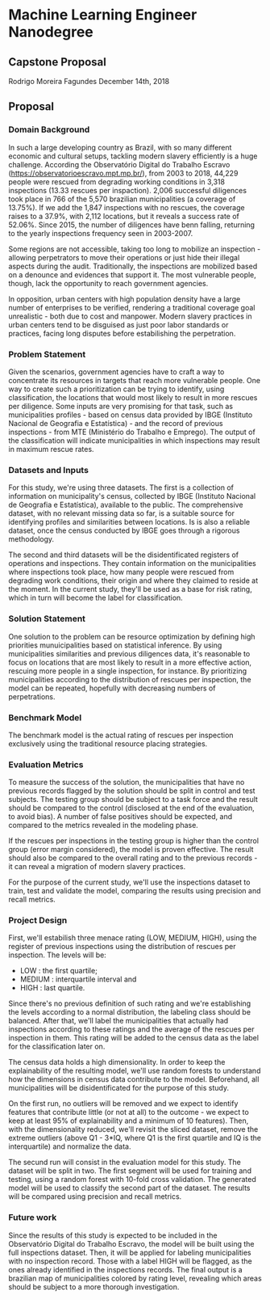 # Machine Learning Engineer Nanodegree
## Capstone Proposal
Rodrigo Moreira Fagundes
December 14th, 2018

## Proposal

### Domain Background

In such a large developing country as Brazil, with so many different economic and cultural setups, tackling modern slavery efficiently is a huge challenge. According the Observatório Digital do Trabalho Escravo (https://observatorioescravo.mpt.mp.br/), from 2003 to 2018, 44,229 people were rescued from degrading working conditions in 3,318 inspections (13.33 rescues per inspaction). 2,006 successful diligences took place in 766 of the 5,570 brazilian municipalities (a coverage of 13.75%). If we add the 1,847 inspections with no rescues, the coverage raises to a 37.9%, with 2,112 locations, but it reveals a success rate of 52.06%. Since 2015, the number of diligences have benn falling, returning to the yearly inspections frequency seen in 2003-2007.

Some regions are not accessible, taking too long to mobilize an inspection - allowing perpetrators to move their operations or just hide their illegal aspects during the audit. Traditionally, the inspections are mobilized based on a denounce and evidences that support it. The most vulnerable people, though, lack the opportunity to reach government agencies.

In opposition, urban centers with high population density have a large number of enterprises to be verified, rendering a traditional coverage goal unrealistic - both due to cost and manpower. Modern slavery practices in urban centers tend to be disguised as just poor labor standards or practices, facing long disputes before estabilishing the perpetration.

### Problem Statement

Given the scenarios, government agencies have to craft a way to concentrate its resources in targets that reach more vulnerable people. One way to create such a prioritization can be trying to identify, using classification, the locations that would most likely to result in more rescues per diligence. Some inputs are very promising for that task, such as municipalities profiles - based on census data provided by IBGE (Instituto Nacional de Geografia e Estatística) - and the record of previous inspections - from MTE (Ministério do Trabalho e Emprego). The output of the classification will indicate municipalities in which inspections may result in maximum rescue rates.

### Datasets and Inputs

For this study, we're using three datasets. The first is a collection of information on municipality's census, collected by IBGE (Instituto Nacional de Geografia e Estatística), available to the public. The comprehensive dataset, with no relevant missing data so far, is a suitable source for identifying profiles and similarities between locations. Is is also a reliable dataset, once the census conducted by IBGE goes through a rigorous methodology.

The second and third datasets will be the disidentificated registers of operations and inspections. They contain information on the municipalities where inspections took place, how many people were rescued from degrading work conditions, their origin and where they claimed to reside at the moment. In the current study, they'll be used as a base for risk rating, which in turn will become the label for classification.

### Solution Statement

One solution to the problem can be resource optimization by defining high priorities munuicipalities based on statistical inference. By using municipalities similarities and previous diligences data, it's reasonable to focus on locations that are most likely to result in a more effective action, rescuing more people in a single inspection, for instance. By prioritizing municipalities according to the distribution of rescues per inspection, the model can be repeated, hopefully with decreasing numbers of perpetrations.

### Benchmark Model

The benchmark model is the actual rating of rescues per inspection exclusively using the traditional resource placing strategies. 

### Evaluation Metrics

To measure the success of the solution, the municipalities that have no previous records flagged by the solution should be split in control and test subjects. The testing group should be subject to a task force and the result should be compared to the control (disclosed at the end of the evaluation, to avoid bias). A number of false positives should be expected, and compared to the metrics revealed in the modeling phase.

If the rescues per inspections in the testing group is higher than the control group (error margin considered), the model is proven effective. The result should also be compared to the overall rating and to the previous records - it can reveal a migration of modern slavery practices.

For the purpose of the current study, we'll use the inspections dataset to train, test and validate the model, comparing the results using precision and recall metrics.

### Project Design

First, we'll estabilish three menace rating (LOW, MEDIUM, HIGH), using the register of previous inspections using the distribution of rescues per inspection. The levels will be:

- LOW : the first quartile;
- MEDIUM : interquartile interval and
- HIGH : last quartile.

Since there's no previous definition of such rating and we're establishing the levels according to a normal distribution, the labeling class should be balanced. After that, we'll label the municipalities that actually had inspections according to these ratings and the average of the rescues per inspection in them. This rating will be added to the census data as the label for the classification later on.

The census data holds a high dimensionality. In order to keep the explainability of the resulting model, we'll use random forests to understand how the dimensions in census data contribute to the model. Beforehand, all municipalities will be disidentificated for the purpose of this study.

On the first run, no outliers will be removed and we expect to identify features that contribute little (or not at all) to the outcome - we expect to keep at least 95% of explainability and a minimum of 10 features). Then, with the dimensionality reduced, we'll revisit the sliced dataset, remove the extreme outliers (above Q1 - 3*IQ, where Q1 is the first quartile and IQ is the interquartile) and normalize the data.

The secund run will consist in the evaluation model for this study. The dataset will be split in two. The first segment will be used for training and testing, using a random forest with 10-fold cross validation. The generated model will be used to classify the second part of the dataset. The results will be compared using precision and recall metrics.

### Future work

Since the results of this study is expected to be included in the Observatório Digital do Trabalho Escravo, the model will be built using the full inspections dataset. Then, it will be applied for labeling municipalities with no inspection record. Those with a label HIGH will be flagged, as the ones already identified in the inspections records. The final output is a brazilian map of municipalities colored by rating level, revealing which areas should be subject to a more thorough investigation.

